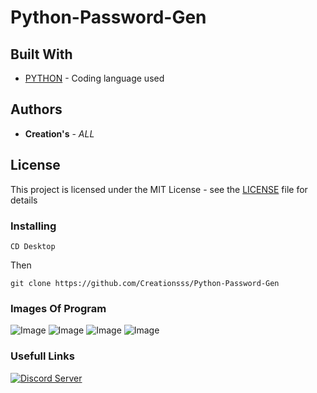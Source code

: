 # Python-Password-Gen

## Built With

* [PYTHON](https://www.python.org/) - Coding language used

## Authors

* **Creation's** - *ALL*

## License

This project is licensed under the MIT License - see the [LICENSE](LICENSE) file for details

### Installing

```
CD Desktop
```

Then

```
git clone https://github.com/Creationsss/Python-Password-Gen
```
### Images Of Program

![Image](https://i.imgur.com/19U8ZWy.png)
![Image](https://i.imgur.com/r7Q8DhG.png)
![Image](https://i.imgur.com/2a8ZcAW.png)
![Image](https://i.imgur.com/wLgGGS6.png)

### Usefull Links
[![Discord Server](https://discordapp.com/api/guilds/748277853942186136/widget.png?style=banner2)](https://discord.gg/kZkExZC)
